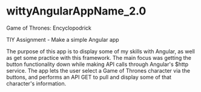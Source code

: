 # wittyAngularAppName_2.0

Game of Thrones: Encyclopodrick

TIY Assignment - Make a simple Angular app

The purpose of this app is to display some of my skills with Angular, as well as get some practice with this framework. The main focus was getting the button functionality down while making API calls through Angular's $http service. The app lets the user select a Game of Thrones character via the buttons, and performs an API GET to pull and display some of that character's information.
